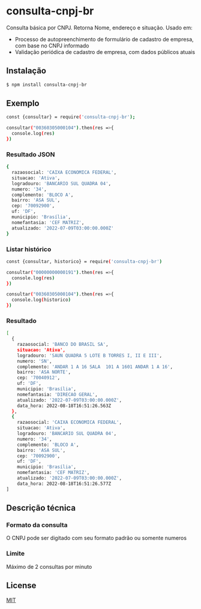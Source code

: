 # consulta-cnpj-br
Consulta básica por CNPJ. Retorna Nome, endereço e situação.
Usado em:
 - Processo de autopreenchimento de formulário de cadastro de empresa, com base no CNPJ informado
 - Validação periódica de cadastro de empresa, com dados públicos atuais


## Instalação
```bash
$ npm install consulta-cnpj-br
```

## Exemplo
```bash
const {consultar} = require('consulta-cnpj-br');

consultar("00360305000104").then(res =>{
  console.log(res)
})
```

### Resultado JSON
```bash
{
  razaosocial: 'CAIXA ECONOMICA FEDERAL',
  situacao: 'Ativa',
  logradouro: 'BANCARIO SUL QUADRA 04',
  numero: '34',
  complemento: 'BLOCO A',
  bairro: 'ASA SUL',
  cep: '70092900',
  uf: 'DF',
  municipio: 'Brasília',
  nomefantasia: 'CEF MATRIZ',
  atualizado: '2022-07-09T03:00:00.000Z'
}
```


### Listar histórico
```bash
const {consultar, historico} = require('consulta-cnpj-br')

consultar("00000000000191").then(res =>{
  console.log(res)
})

consultar("00360305000104").then(res =>{
  console.log(historico)
})
```

### Resultado 
```bash
[
  {
    razaosocial: 'BANCO DO BRASIL SA',
    situacao: 'Ativa',
    logradouro: 'SAUN QUADRA 5 LOTE B TORRES I, II E III',
    numero: 'SN',
    complemento: 'ANDAR 1 A 16 SALA  101 A 1601 ANDAR 1 A 16',
    bairro: 'ASA NORTE',
    cep: '70040912',
    uf: 'DF',
    municipio: 'Brasília',
    nomefantasia: 'DIRECAO GERAL',
    atualizado: '2022-07-09T03:00:00.000Z',
    data_hora: 2022-08-18T16:51:26.563Z
  },
  {
    razaosocial: 'CAIXA ECONOMICA FEDERAL',
    situacao: 'Ativa',
    logradouro: 'BANCARIO SUL QUADRA 04',
    numero: '34',
    complemento: 'BLOCO A',
    bairro: 'ASA SUL',
    cep: '70092900',
    uf: 'DF',
    municipio: 'Brasília',
    nomefantasia: 'CEF MATRIZ',
    atualizado: '2022-07-09T03:00:00.000Z',
    data_hora: 2022-08-18T16:51:26.577Z
]
```

## Descrição técnica

### Formato da consulta
O CNPJ pode ser digitado com seu formato padrão ou somente numeros

### Limite
Máximo de 2 consultas por minuto

## License
[MIT](LICENSE)

